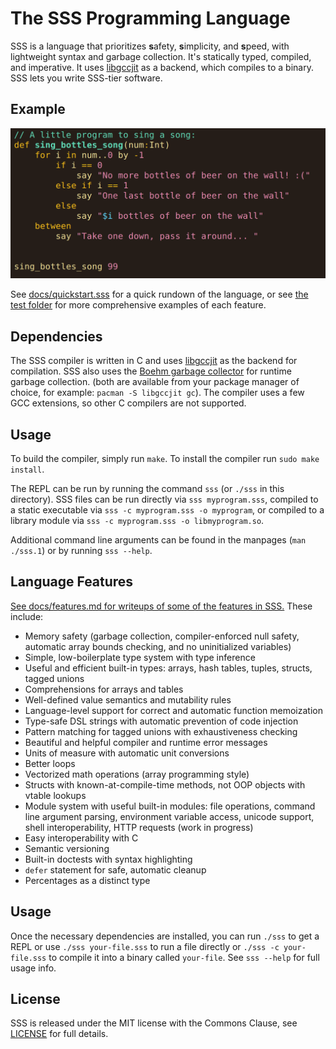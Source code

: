# The SSS Programming Language

SSS is a language that prioritizes **s**afety, **s**implicity, and **s**peed,
with lightweight syntax and garbage collection. It's statically typed,
compiled, and imperative. It uses [libgccjit](https://gcc.gnu.org/wiki/JIT) as
a backend, which compiles to a binary. SSS lets you write SSS-tier software.

## Example

![A quick demo of the code](sss-99bottles.png)

See [docs/quickstart.sss](docs/quickstart.sss) for a quick rundown of the
language, or see [the test folder](test/) for more comprehensive examples of
each feature.

## Dependencies

The SSS compiler is written in C and uses
[libgccjit](https://gcc.gnu.org/onlinedocs/jit/) as the backend for
compilation. SSS also uses the [Boehm garbage
collector](https://www.hboehm.info/gc/) for runtime garbage collection. (both
are available from your package manager of choice, for example: `pacman -S
libgccjit gc`). The compiler uses a few GCC extensions, so other C compilers
are not supported.

## Usage

To build the compiler, simply run `make`. To install the compiler run `sudo
make install`.

The REPL can be run by running the command `sss` (or `./sss` in this
directory). SSS files can be run directly via `sss myprogram.sss`, compiled
to a static executable via `sss -c myprogram.sss -o myprogram`, or compiled to a
library module via `sss -c myprogram.sss -o libmyprogram.so`.

Additional command line arguments can be found in the manpages (`man
./sss.1`) or by running `sss --help`.

## Language Features

[See docs/features.md for writeups of some of the features in SSS.](docs/features.md) These include:

- Memory safety (garbage collection, compiler-enforced null safety, automatic
  array bounds checking, and no uninitialized variables)
- Simple, low-boilerplate type system with type inference
- Useful and efficient built-in types: arrays, hash tables, tuples, structs,
  tagged unions
- Comprehensions for arrays and tables
- Well-defined value semantics and mutability rules
- Language-level support for correct and automatic function memoization
- Type-safe DSL strings with automatic prevention of code injection
- Pattern matching for tagged unions with exhaustiveness checking
- Beautiful and helpful compiler and runtime error messages
- Units of measure with automatic unit conversions
- Better loops
- Vectorized math operations (array programming style)
- Structs with known-at-compile-time methods, not OOP objects with vtable
  lookups
- Module system with useful built-in modules: file operations, command line
  argument parsing, environment variable access, unicode support, shell
  interoperability, HTTP requests (work in progress)
- Easy interoperability with C
- Semantic versioning
- Built-in doctests with syntax highlighting
- `defer` statement for safe, automatic cleanup
- Percentages as a distinct type

## Usage

Once the necessary dependencies are installed, you can run `./sss` to get a
REPL or use `./sss your-file.sss` to run a file directly or `./sss -c
your-file.sss` to compile it into a binary called `your-file`. See `sss --help`
for full usage info.

## License

SSS is released under the MIT license with the Commons Clause, see
[LICENSE](LICENSE) for full details.

